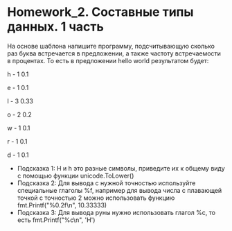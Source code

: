 # Homework_2. Составные типы данных. 1 часть

На основе шаблона напишите программу, подсчитывающую сколько раз буква встречается в предложении, а также частоту встречаемости в процентах. То есть в предложении hello world результатом будет:


h - 1 0.1

e - 1 0.1

l - 3 0.33

o - 2 0.2

w - 1 0.1

r - 1 0.1

d - 1 0.1


* Подсказка 1: H и h это разные символы, приведите их к общему виду с помощью функции unicode.ToLower()
* Подсказка 2: Для вывода с нужной точностью используйте специальные глаголы %f, например для вывода числа с плавающей точкой с точностью 2 можно использовать функцию fmt.Printf("%0.2f\n", 10.33333)
* Подсказка 3: Для вывода руны нужно использовать глагол %c, то есть fmt.Printf("%c\n", 'Н')